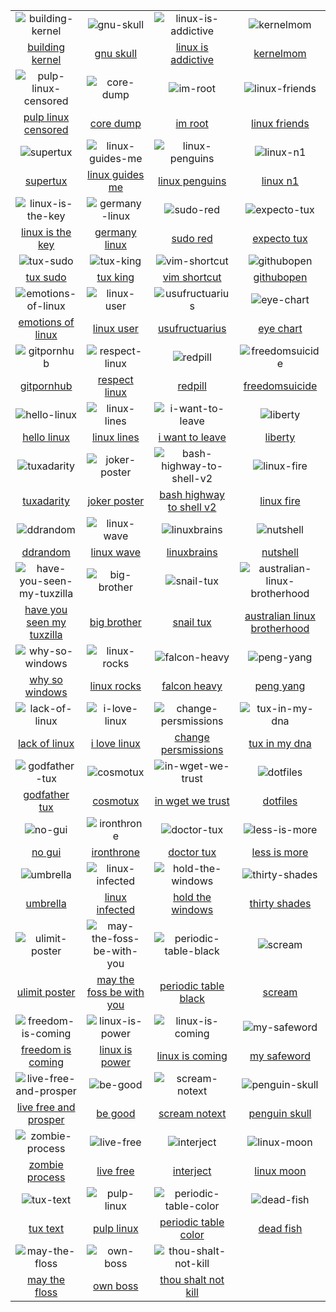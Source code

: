 |  |  |  |  |
| :---: | :---: | :---: | :---: |
| ![building-kernel](.meta/thumbnails/building-kernel.png) | ![gnu-skull](.meta/thumbnails/gnu-skull.png) | ![linux-is-addictive](.meta/thumbnails/linux-is-addictive.png) | ![kernelmom](.meta/thumbnails/kernelmom.png) |
| [building kernel](non-distro/building-kernel.png) | [gnu skull](non-distro/gnu-skull.png) | [linux is addictive](non-distro/linux-is-addictive.png) | [kernelmom](non-distro/kernelmom.png) |
| ![pulp-linux-censored](.meta/thumbnails/pulp-linux-censored.png) | ![core-dump](.meta/thumbnails/core-dump.png) | ![im-root](.meta/thumbnails/im-root.png) | ![linux-friends](.meta/thumbnails/linux-friends.png) |
| [pulp linux censored](non-distro/pulp-linux-censored.png) | [core dump](non-distro/core-dump.png) | [im root](non-distro/im-root.png) | [linux friends](non-distro/linux-friends.png) |
| ![supertux](.meta/thumbnails/supertux.png) | ![linux-guides-me](.meta/thumbnails/linux-guides-me.png) | ![linux-penguins](.meta/thumbnails/linux-penguins.png) | ![linux-n1](.meta/thumbnails/linux-n1.png) |
| [supertux](non-distro/supertux.png) | [linux guides me](non-distro/linux-guides-me.png) | [linux penguins](non-distro/linux-penguins.png) | [linux n1](non-distro/linux-n1.png) |
| ![linux-is-the-key](.meta/thumbnails/linux-is-the-key.png) | ![germany-linux](.meta/thumbnails/germany-linux.png) | ![sudo-red](.meta/thumbnails/sudo-red.png) | ![expecto-tux](.meta/thumbnails/expecto-tux.png) |
| [linux is the key](non-distro/linux-is-the-key.png) | [germany linux](non-distro/germany-linux.png) | [sudo red](non-distro/sudo-red.png) | [expecto tux](non-distro/expecto-tux.png) |
| ![tux-sudo](.meta/thumbnails/tux-sudo.png) | ![tux-king](.meta/thumbnails/tux-king.png) | ![vim-shortcut](.meta/thumbnails/vim-shortcut.png) | ![githubopen](.meta/thumbnails/githubopen.png) |
| [tux sudo](non-distro/tux-sudo.png) | [tux king](non-distro/tux-king.png) | [vim shortcut](non-distro/vim-shortcut.png) | [githubopen](non-distro/githubopen.png) |
| ![emotions-of-linux](.meta/thumbnails/emotions-of-linux.png) | ![linux-user](.meta/thumbnails/linux-user.png) | ![usufructuarius](.meta/thumbnails/usufructuarius.png) | ![eye-chart](.meta/thumbnails/eye-chart.png) |
| [emotions of linux](non-distro/emotions-of-linux.png) | [linux user](non-distro/linux-user.png) | [usufructuarius](non-distro/usufructuarius.png) | [eye chart](non-distro/eye-chart.png) |
| ![gitpornhub](.meta/thumbnails/gitpornhub.png) | ![respect-linux](.meta/thumbnails/respect-linux.png) | ![redpill](.meta/thumbnails/redpill.png) | ![freedomsuicide](.meta/thumbnails/freedomsuicide.png) |
| [gitpornhub](non-distro/gitpornhub.png) | [respect linux](non-distro/respect-linux.png) | [redpill](non-distro/redpill.png) | [freedomsuicide](non-distro/freedomsuicide.png) |
| ![hello-linux](.meta/thumbnails/hello-linux.png) | ![linux-lines](.meta/thumbnails/linux-lines.png) | ![i-want-to-leave](.meta/thumbnails/i-want-to-leave.png) | ![liberty](.meta/thumbnails/liberty.png) |
| [hello linux](non-distro/hello-linux.png) | [linux lines](non-distro/linux-lines.png) | [i want to leave](non-distro/i-want-to-leave.png) | [liberty](non-distro/liberty.png) |
| ![tuxadarity](.meta/thumbnails/tuxadarity.png) | ![joker-poster](.meta/thumbnails/joker-poster.png) | ![bash-highway-to-shell-v2](.meta/thumbnails/bash-highway-to-shell-v2.png) | ![linux-fire](.meta/thumbnails/linux-fire.png) |
| [tuxadarity](non-distro/tuxadarity.png) | [joker poster](non-distro/joker-poster.png) | [bash highway to shell v2](non-distro/bash-highway-to-shell-v2.png) | [linux fire](non-distro/linux-fire.png) |
| ![ddrandom](.meta/thumbnails/ddrandom.png) | ![linux-wave](.meta/thumbnails/linux-wave.png) | ![linuxbrains](.meta/thumbnails/linuxbrains.png) | ![nutshell](.meta/thumbnails/nutshell.png) |
| [ddrandom](non-distro/ddrandom.png) | [linux wave](non-distro/linux-wave.png) | [linuxbrains](non-distro/linuxbrains.png) | [nutshell](non-distro/nutshell.png) |
| ![have-you-seen-my-tuxzilla](.meta/thumbnails/have-you-seen-my-tuxzilla.png) | ![big-brother](.meta/thumbnails/big-brother.png) | ![snail-tux](.meta/thumbnails/snail-tux.png) | ![australian-linux-brotherhood](.meta/thumbnails/australian-linux-brotherhood.png) |
| [have you seen my tuxzilla](non-distro/have-you-seen-my-tuxzilla.png) | [big brother](non-distro/big-brother.png) | [snail tux](non-distro/snail-tux.png) | [australian linux brotherhood](non-distro/australian-linux-brotherhood.png) |
| ![why-so-windows](.meta/thumbnails/why-so-windows.png) | ![linux-rocks](.meta/thumbnails/linux-rocks.png) | ![falcon-heavy](.meta/thumbnails/falcon-heavy.png) | ![peng-yang](.meta/thumbnails/peng-yang.png) |
| [why so windows](non-distro/why-so-windows.png) | [linux rocks](non-distro/linux-rocks.png) | [falcon heavy](non-distro/falcon-heavy.png) | [peng yang](non-distro/peng-yang.png) |
| ![lack-of-linux](.meta/thumbnails/lack-of-linux.png) | ![i-love-linux](.meta/thumbnails/i-love-linux.png) | ![change-persmissions](.meta/thumbnails/change-persmissions.png) | ![tux-in-my-dna](.meta/thumbnails/tux-in-my-dna.png) |
| [lack of linux](non-distro/lack-of-linux.png) | [i love linux](non-distro/i-love-linux.png) | [change persmissions](non-distro/change-persmissions.png) | [tux in my dna](non-distro/tux-in-my-dna.png) |
| ![godfather-tux](.meta/thumbnails/godfather-tux.png) | ![cosmotux](.meta/thumbnails/cosmotux.png) | ![in-wget-we-trust](.meta/thumbnails/in-wget-we-trust.png) | ![dotfiles](.meta/thumbnails/dotfiles.png) |
| [godfather tux](non-distro/godfather-tux.png) | [cosmotux](non-distro/cosmotux.png) | [in wget we trust](non-distro/in-wget-we-trust.png) | [dotfiles](non-distro/dotfiles.png) |
| ![no-gui](.meta/thumbnails/no-gui.png) | ![ironthrone](.meta/thumbnails/ironthrone.png) | ![doctor-tux](.meta/thumbnails/doctor-tux.png) | ![less-is-more](.meta/thumbnails/less-is-more.png) |
| [no gui](non-distro/no-gui.png) | [ironthrone](non-distro/ironthrone.png) | [doctor tux](non-distro/doctor-tux.png) | [less is more](non-distro/less-is-more.png) |
| ![umbrella](.meta/thumbnails/umbrella.png) | ![linux-infected](.meta/thumbnails/linux-infected.png) | ![hold-the-windows](.meta/thumbnails/hold-the-windows.png) | ![thirty-shades](.meta/thumbnails/thirty-shades.png) |
| [umbrella](non-distro/umbrella.png) | [linux infected](non-distro/linux-infected.png) | [hold the windows](non-distro/hold-the-windows.png) | [thirty shades](non-distro/thirty-shades.png) |
| ![ulimit-poster](.meta/thumbnails/ulimit-poster.png) | ![may-the-foss-be-with-you](.meta/thumbnails/may-the-foss-be-with-you.png) | ![periodic-table-black](.meta/thumbnails/periodic-table-black.png) | ![scream](.meta/thumbnails/scream.png) |
| [ulimit poster](non-distro/ulimit-poster.png) | [may the foss be with you](non-distro/may-the-foss-be-with-you.png) | [periodic table black](non-distro/periodic-table-black.png) | [scream](non-distro/scream.png) |
| ![freedom-is-coming](.meta/thumbnails/freedom-is-coming.png) | ![linux-is-power](.meta/thumbnails/linux-is-power.png) | ![linux-is-coming](.meta/thumbnails/linux-is-coming.png) | ![my-safeword](.meta/thumbnails/my-safeword.png) |
| [freedom is coming](non-distro/freedom-is-coming.png) | [linux is power](non-distro/linux-is-power.png) | [linux is coming](non-distro/linux-is-coming.png) | [my safeword](non-distro/my-safeword.png) |
| ![live-free-and-prosper](.meta/thumbnails/live-free-and-prosper.png) | ![be-good](.meta/thumbnails/be-good.png) | ![scream-notext](.meta/thumbnails/scream-notext.png) | ![penguin-skull](.meta/thumbnails/penguin-skull.png) |
| [live free and prosper](non-distro/live-free-and-prosper.png) | [be good](non-distro/be-good.png) | [scream notext](non-distro/scream-notext.png) | [penguin skull](non-distro/penguin-skull.png) |
| ![zombie-process](.meta/thumbnails/zombie-process.png) | ![live-free](.meta/thumbnails/live-free.png) | ![interject](.meta/thumbnails/interject.png) | ![linux-moon](.meta/thumbnails/linux-moon.png) |
| [zombie process](non-distro/zombie-process.png) | [live free](non-distro/live-free.png) | [interject](non-distro/interject.png) | [linux moon](non-distro/linux-moon.png) |
| ![tux-text](.meta/thumbnails/tux-text.png) | ![pulp-linux](.meta/thumbnails/pulp-linux.png) | ![periodic-table-color](.meta/thumbnails/periodic-table-color.png) | ![dead-fish](.meta/thumbnails/dead-fish.png) |
| [tux text](non-distro/tux-text.png) | [pulp linux](non-distro/pulp-linux.png) | [periodic table color](non-distro/periodic-table-color.png) | [dead fish](non-distro/dead-fish.png) |
| ![may-the-floss](.meta/thumbnails/may-the-floss.png) | ![own-boss](.meta/thumbnails/own-boss.png) | ![thou-shalt-not-kill](.meta/thumbnails/thou-shalt-not-kill.png) |
| [may the floss](non-distro/may-the-floss.png) | [own boss](non-distro/own-boss.png) | [thou shalt not kill](non-distro/thou-shalt-not-kill.png) |
